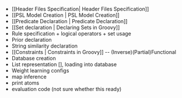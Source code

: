 * [[Header Files Specification| Header Files Specification]]
* [[PSL Model Creation | PSL Model Creation]]
* [[Predicate Declaration | Predicate Declaration]]
* [[Set declaration | Declaring Sets in Groovy]]
* Rule specification + logical operators + set usage
* Prior declaration
* String similarity declaration
* [[Constraints | Constraints in Groovy]] -- (Inverse)(Partial)Functional
* Database creation
* List representation [], loading into database
* Weight learning configs
* map inference
* print atoms
* evaluation code (not sure whether this ready)
